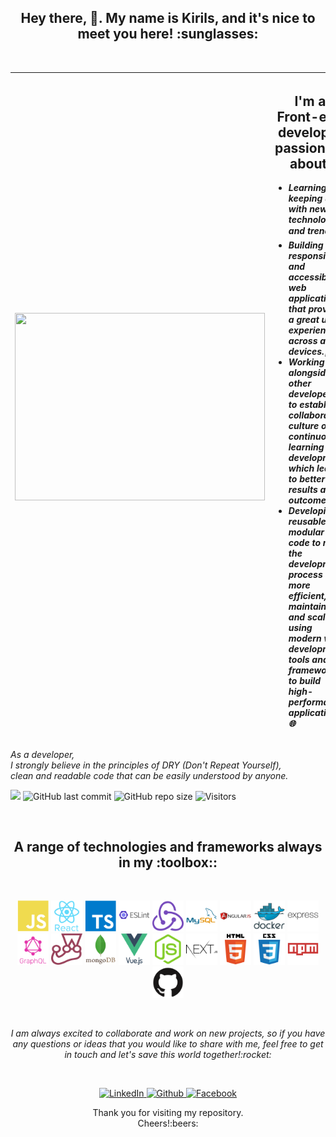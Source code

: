 <div align="center">
  <h2>Hey there, 👋. My name is Kirils, and it's nice to meet you here! :sunglasses:</h2>
</div>

<br>

<div align="center">

| <img src="https://media3.giphy.com/media/qgQUggAC3Pfv687qPC/giphy.gif?cid=ecf05e47ke0hdyi3xzvawir8f9shyiqgjqfm29j8aan7286e&rid=giphy.gif&ct=g" align="center" width="400" height="300"> | <div align="center"><h2>I'm a Front-end developer passionate about:</h2><p><ul><li align="start"><i>Learning and keeping up with new technologies and trends.:chart_with_upwards_trend:</i></li><li align="start"><i>Building responsive and accessible web applications that provide a great user experience across all devices.:iphone:</i></li><li align="start"><i>Working alongside other developers to establish a collaborative culture of continuous learning and development, which leads to better results and outcomes.🤝</i></li> <li align="start"><i>Developing reusable and modular code to make the development process more efficient, maintainable and scalable, using modern web development tools and frameworks to build high-performance applications.:globe_with_meridians:</i></li></ul></p></div> 
| :-: | :-: |

</div>
                                                                                                                                                 
<p align="start">
  <i>
    As a developer, <br>
    I strongly believe in the principles of DRY (Don't Repeat Yourself), <br>
    clean and readable code that can be easily understood by anyone.
  </i>
</p>

![](https://img.shields.io/badge/language-typescript-blue.svg?color=%230ABF53&logo=Visual%20Studio%20Code)
![GitHub last commit](https://img.shields.io/github/last-commit/MrKirilsReinke/MrKirilsReinke?color=%230ABF53&logo=Github)
![GitHub repo size](https://img.shields.io/github/repo-size/MrKirilsReinke/MrKirilsReinke?color=%230ABF53&logo=Github)
![Visitors](https://api.visitorbadge.io/api/visitors?path=https%3A%2F%2Fgithub.com%2FMrKirilsReinke&countColor=%230abf53&style=flat)
<br>

<br>

<h2 align="center">
  A range of technologies and frameworks always in my :toolbox::
</h2>

<br>
             
<p align="center">
  <img src="https://github.com/devicons/devicon/blob/master/icons/javascript/javascript-plain.svg" alt="Javascript" width="50" height="50">
  <img src="https://github.com/devicons/devicon/blob/master/icons/react/react-original-wordmark.svg" alt="React" width="50" height="50">
  <img src="https://github.com/devicons/devicon/blob/master/icons/typescript/typescript-plain.svg" alt="Typescript" width="50" height="50">
  <img src="https://github.com/devicons/devicon/blob/master/icons/eslint/eslint-original-wordmark.svg" alt="ESLint" width="50" height="50">
  <img src="https://github.com/devicons/devicon/blob/master/icons/redux/redux-original.svg" alt="Redux" width="50" height="50">
  <img src="https://github.com/devicons/devicon/blob/master/icons/mysql/mysql-original-wordmark.svg" alt="MySQL" width="50" height="50">
  <img src="https://github.com/devicons/devicon/blob/master/icons/angularjs/angularjs-original-wordmark.svg" alt="Angular" width="50" height="50">
  <img src="https://github.com/devicons/devicon/blob/master/icons/docker/docker-original-wordmark.svg" alt="Docker" width="50" height="50">
  <img src="https://github.com/devicons/devicon/blob/master/icons/express/express-original-wordmark.svg" alt="Express" width="50" height="50"> 
  <img src="https://github.com/devicons/devicon/blob/master/icons/graphql/graphql-plain-wordmark.svg" alt="GraphQL" width="50" height="50"> 
  <img src="https://github.com/devicons/devicon/blob/master/icons/jest/jest-plain.svg" alt="Jest" width="50" height="50">
  <img src="https://github.com/devicons/devicon/blob/master/icons/mongodb/mongodb-original-wordmark.svg" alt="MongoDB" width="50" height="50">
  <img src="https://github.com/devicons/devicon/blob/master/icons/vuejs/vuejs-original-wordmark.svg" alt="VueJS" width="50" height="50">
  <img src="https://github.com/devicons/devicon/blob/master/icons/nodejs/nodejs-original.svg" alt="nodeJS" width="50" height="50">
  <img src="https://github.com/devicons/devicon/blob/master/icons/nextjs/nextjs-original-wordmark.svg" alt="NextJS" width="50" height="50">
  <img src="https://github.com/devicons/devicon/blob/master/icons/html5/html5-original-wordmark.svg" alt="HTML 5" width="50" height="50">
  <img src="https://github.com/devicons/devicon/blob/master/icons/css3/css3-original-wordmark.svg" alt="CSS 3" width="50" height="50">
  <img src="https://github.com/devicons/devicon/blob/master/icons/npm/npm-original-wordmark.svg" alt="npm" width="50" height="50">
  <img src="https://github.com/devicons/devicon/blob/master/icons/github/github-original.svg" alt="Github" width="50" height="50">  
</p>
                                                                                                                                                 
<br>

<p align="center">   
  <i>
    I am always excited to collaborate and work on new projects, so if you have any questions or ideas that you would like to share with me, feel free to get in touch and let's save this world together!:rocket:
  </i>
</p>

<br>

<p align="center">   
    <a href="https://www.linkedin.com/in/kirilsreinke/">
    <img src="https://img.shields.io/badge/linkedin-%230077B5.svg?&style=for-the-badge&logo=linkedin&logoColor=white&color=071A2C" alt="LinkedIn"/>
  </a>
  <a href="https://github.com/MrKirilsReinke">
    <img src="https://img.shields.io/badge/github-0?style=for-the-badge&logo=github&logoColor=white&color=071A2C"" alt="Github"/>
  </a>
  <a href="https://www.facebook.com/kirill.komanta219">
    <img src="https://img.shields.io/badge/facebook-%231877F2.svg?&style=for-the-badge&logo=facebook&logoColor=white&color=071A2C" alt="Facebook"/>
  </a>
</p>

<p align="center">
  Thank you for visiting my repository. 
  <br>
  Cheers!:beers:
</p>                                                                                                                                              
                                                                                                                                                 
<!--
**MrKirilsReinke/MrKirilsReinke** is a ✨ _special_ ✨ repository because its `README.md` (this file) appears on your GitHub profile.

Here are some ideas to get you started:

- 🔭 I’m currently working on 
- 🌱 I’m currently learning ...
- 👯 I’m looking to collaborate on ...
- 🤔 I’m looking for help with ...
- 💬 Ask me about ...
- 📫 How to reach me: ...
- 😄 Pronouns: ...
- ⚡ Fun fact: ...
-->
